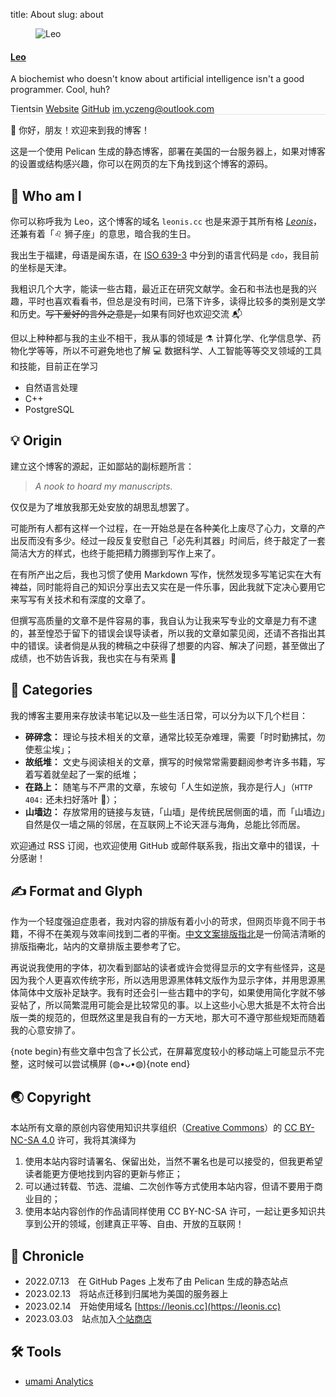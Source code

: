 title: About
slug: about

<aside class="post-author" style="margin-left: 0px;margin-right: 0px;border-top: none;border-bottom: 1px solid #e5e4e1;">
        <figure class="post-author-avatar">
            <img src="https://leonis.cc/images/avatar.jpg" alt="Leo" />
        </figure>
    <div class="post-author-bio">
        <h4 class="post-author-name"><a href="https://leonis.cc/author/leo.html">Leo</a></h4>
        <p class="post-author-about">A biochemist who doesn't know about artificial intelligence isn't a good programmer. Cool, huh?</p>
        <span class="post-author-location"><i class="ic ic-location"></i> Tientsin</span>
        <span class="post-author-website"><a href="https://leonis.cc"><i class="ic ic-link"></i> Website</a></span>
        <span class="post-author-github"><a target="_blank" href="https://github.com/Tseing"><i class="ic ic-link"></i> GitHub</a></span>
        <span class="post-author-email"><a target="_blank" href="mailto:im.yczeng@outlook.com"><i class="fa fa-envelope fa-fw"></i>  im.yczeng@outlook.com</a></span>
    </div>
    <div class="clear"></div>
</aside>

👋 你好，朋友！欢迎来到我的博客！

这是一个使用 Pelican 生成的静态博客，部署在美国的一台服务器上，如果对博客的设置或结构感兴趣，你可以在网页的左下角找到这个博客的源码。

## 🌈 Who am I

你可以称呼我为 Leo，这个博客的域名 `leonis.cc` 也是来源于其所有格 [*Leonis*](https://www.wordsense.eu/Leonis/)，还兼有着「♌ 狮子座」的意思，暗合我的生日。

我出生于福建，母语是闽东语，在 [ISO 639-3](https://iso639-3.sil.org/code/cdo) 中分到的语言代码是 `cdo`，我目前的坐标是天津。

我粗识几个大字，能读一些古籍，最近正在研究文献学。金石和书法也是我的兴趣，平时也喜欢看看书，但总是没有时间，已落下许多，读得比较多的类别是文学和历史。<del>写下爱好的言外之意是，</del>如果有同好也欢迎交流 📬

但以上种种都与我的主业不相干，我从事的领域是 ⚗️ 计算化学、化学信息学、药物化学等等，所以不可避免地也了解 💻 数据科学、人工智能等等交叉领域的工具和技能，目前正在学习

- <i class="fa fa-pencil-square-o"></i> 自然语言处理
- <i class="fa fa-pencil-square-o"></i> C++
- <i class="fa fa-pencil-square-o"></i> PostgreSQL

## 💡 Origin

建立这个博客的源起，正如鄙站的副标题所言：

> *A nook to hoard my manuscripts.*

仅仅是为了堆放我那无处安放的胡思乱想罢了。

可能所有人都有这样一个过程，在一开始总是在各种美化上废尽了心力，文章的产出反而没有多少。经过一段反复安慰自己「必先利其器」时间后，终于敲定了一套简洁大方的样式，也终于能把精力腾挪到写作上来了。

在有所产出之后，我也习惯了使用 Markdown 写作，恍然发现多写笔记实在大有裨益，同时能将自己的知识分享出去又实在是一件乐事，因此我就下定决心要用它来写写有关技术和有深度的文章了。

但撰写高质量的文章不是件容易的事，我自认为让我来写专业的文章是力有不逮的，甚至惶恐于留下的错误会误导读者，所以我的文章如蒙见阅，还请不吝指出其中的错误。读者倘是从我的稗稿之中获得了想要的内容、解决了问题，甚至做出了成绩，也不妨告诉我，我也实在与有荣焉 🥰

## 🔖 Categories

我的博客主要用来存放读书笔记以及一些生活日常，可以分为以下几个栏目：

- **碎碎念：** 理论与技术相关的文章，通常比较芜杂难理，需要「时时勤拂拭，勿使惹尘埃」；
- **故纸堆：** 文史与阅读相关的文章，撰写的时候常常需要翻阅参考许多书籍，写着写着就垒起了一案的纸堆；
- **在路上：** 随笔与不严肃的文章，东坡句「人生如逆旅，我亦是行人」（`HTTP 404:` 还未扫好落叶 🍂）；
- **山墙边：** 存放常用的链接与友链，「山墙」是传统民居侧面的墙，而「山墙边」自然是仅一墙之隔的邻居，在互联网上不论天涯与海角，总能比邻而居。

欢迎通过 RSS 订阅，也欢迎使用 GitHub 或邮件联系我，指出文章中的错误，十分感谢！

## ✍️ Format and Glyph

作为一个轻度强迫症患者，我对内容的排版有着小小的苛求，但网页毕竟不同于书籍，不得不在美观与效率间找到二者的平衡。[中文文案排版指北](https://www.w3cschool.cn/vgprrs/)是一份简洁清晰的排版指<del>南</del>北，站内的文章排版主要参考了它。

再说说我使用的字体，初次看到鄙站的读者或许会觉得显示的文字有些怪异，这是因为我个人更喜欢传统字形，所以选用思源黑体韩文版作为显示字体，并用思源黑体简体中文版补足缺字。我有时还会引一些古籍中的字句，如果使用简化字就不够妥帖了，所以简繁混用可能会是比较常见的事。以上这些小心思大抵是不太符合出版一类的规范的，但既然这里是我自有的一方天地，那大可不遵守那些规矩而随着我的心意安排了。

{note begin}有些文章中包含了长公式，在屏幕宽度较小的移动端上可能显示不完整，这时候可以尝试横屏 (⁠◍⁠•⁠ᴗ⁠•⁠◍⁠){note end}

## 🌏 Copyright

本站所有文章的原创内容使用知识共享组织（[Creative Commons](https://creativecommons.org/)）的 [CC BY-NC-SA 4.0](https://creativecommons.org/licenses/by-nc-sa/4.0/deed.zh) 许可，我将其演绎为

1. 使用本站内容时请署名、保留出处，当然不署名也是可以接受的，但我更希望读者能更方便地找到内容的更新与修正；
2. 可以通过转载、节选、混编、二次创作等方式使用本站内容，但请不要用于商业目的；
3. 使用本站内容创作的作品请同样使用 CC BY-NC-SA 许可，一起让更多知识共享到公开的领域，创建真正平等、自由、开放的互联网！

## 📜 Chronicle

- 2022.07.13 在 GitHub Pages 上发布了由 Pelican 生成的静态站点
- 2023.02.13 将站点迁移到归属地为美国的服务器上
- 2023.02.14 开始使用域名 [https://leonis.cc](https://leonis.cc)
- 2023.03.03 站点加入[个站商店](https://storeweb.cn/)

## 🛠️ Tools

- [<i class="fa fa-bar-chart"></i> umami Analytics](https://analytics.umami.is/share/ozKnKeg8pJTZVHqe/Leo's%20blog)